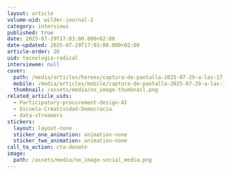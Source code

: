 ```yaml
---
layout: article
volume-uid: wilder-journal-2
category: interviews
published: true
date: 2025-07-29T17:03:00.000+02:00
date-updated: 2025-07-29T17:03:00.000+02:00
article-order: 26
uid: tecnologia-radical
interviewee: null
cover:
  path: /media/articles/heroes/captura-de-pantalla-2025-07-29-a-las-17.08.18.png
  mobile: /media/articles/mobile/captura-de-pantalla-2025-07-29-a-las-17.08.18.png
  thumbnail: /assets/media/no_image-thumbnail.png
related_article_uids:
  - Participatory-procurement-design-AI
  - Escuela-Creatividad-Democracia
  - data-streamers
stickers:
  layout: layout-none
  sticker_one_animation: animation-none
  sticker_two_animation: animation-none
call_to_action: cta-donate
image:
  path: /assets/media/no_image-social_media.png
---
```

